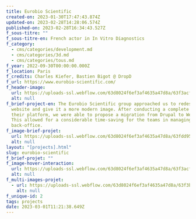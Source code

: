 ```yaml
---
title: Eurobio Scientific
created-on: 2023-01-30T17:47:43.874Z
updated-on: 2023-02-28T14:28:06.574Z
published-on: 2023-02-28T16:34:43.527Z
f_sous-titre: ""
f_sous-titre-en: French actor in In Vitro Diagnostics
f_category:
  - cms/categories/development.md
  - cms/categories/3d.md
  - cms/categories/tous.md
f_year: 2022-09-30T00:00:00.000Z
f_location: Paris
f_credits: Charles Kiefer, Bastien Bigot @ DropD
f_url: https://www.eurobio-scientific.com/
f_header-image:
  url: https://uploads-ssl.webflow.com/63d8024f6ef3af4635a47d8a/63f3acf442d1b794ab401310_hoverimg.webp
  alt: null
f_brief-project-en: The Eurobio Scientific group approached us to redesign their
  website and give it a more modern image. After conducting a complete audit of
  their platform, we were able to propose a migration from Drupal to Webflow.
  This allowed for a considerable time-saving for the teams in managing the
  back-office.
f_image-brief-projet:
  url: https://uploads-ssl.webflow.com/63d8024f6ef3af4635a47d8a/63fdd95a710e6488b17dbc0e_63fdd908e2d30beaa9d13854_avantapres.webp
  alt: null
layout: "[projects].html"
slug: eurobio-scientific
f_brief-projet: ""
f_image-hover-interaction:
  url: https://uploads-ssl.webflow.com/63d8024f6ef3af4635a47d8a/63f3acf442d1b794ab401310_hoverimg.webp
  alt: null
f_multi-images-projet:
  - url: https://uploads-ssl.webflow.com/63d8024f6ef3af4635a47d8a/63f3b14cb714bc1991995ef4_63f3b0fe984c06880a067a14_img1.webp
    alt: null
f_unique-id: 2
tags: projects
date: 2023-03-01T11:21:38.649Z
---
```

